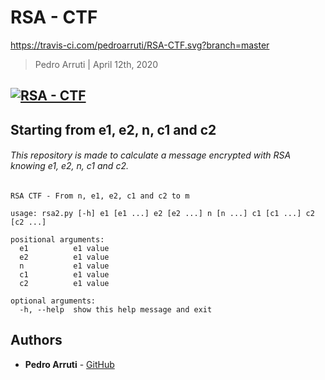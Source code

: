 RSA - CTF
===============
https://travis-ci.com/pedroarruti/RSA-CTF.svg?branch=master
> Pedro Arruti | April 12th, 2020

[![RSA - CTF](https://travis-ci.com/pedroarruti/RSA-CTF.svg?branch=master)](https://travis-ci.com/pedroarruti/RSA-CTF)
--------------------------

## Starting from e1, e2, n, c1 and c2
###### This repository is made to calculate a message encrypted with RSA knowing e1, e2, n, c1 and c2.

```
RSA CTF - From n, e1, e2, c1 and c2 to m

usage: rsa2.py [-h] e1 [e1 ...] e2 [e2 ...] n [n ...] c1 [c1 ...] c2 [c2 ...]

positional arguments:
  e1          e1 value
  e2          e1 value
  n           e1 value
  c1          e1 value
  c2          e1 value

optional arguments:
  -h, --help  show this help message and exit
```

## Authors

* **Pedro Arruti** - [GitHub](https://https://github.com/pedroarruti)
